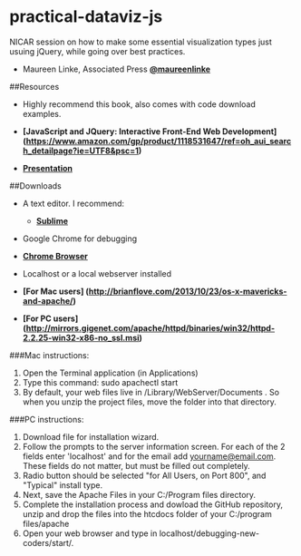 # practical-dataviz-js
NICAR session on how to make some essential visualization types just usuing jQuery, while going over best practices.

* Maureen Linke, Associated Press
   **[@maureenlinke](http://www.twitter.com/maureenlinke)**

##Resources

* Highly recommend this book, also comes with code download examples.

* **[JavaScript and JQuery: Interactive Front-End Web Development] (https://www.amazon.com/gp/product/1118531647/ref=oh_aui_search_detailpage?ie=UTF8&psc=1)**

* **[Presentation ](https://drive.google.com/file/d/0BwAEH-Wzs83CdjdOenY0LVN5UU0/view?usp=sharing)**

##Downloads
* A text editor. I recommend:
  * **[Sublime](http://www.sublimetext.com/download)**
  
* Google Chrome for debugging
 * **[Chrome Browser](https://www.google.com/chrome/browser/)**
  
* Localhost or a local webserver installed
 * **[For Mac users] (http://brianflove.com/2013/10/23/os-x-mavericks-and-apache/)**
 * **[For PC users] (http://mirrors.gigenet.com/apache/httpd/binaries/win32/httpd-2.2.25-win32-x86-no_ssl.msi)**

 ###Mac instructions: 
1. Open the Terminal application (in Applications)
2. Type this command: sudo apachectl start
3. By default, your web files live in /Library/WebServer/Documents . So when you unzip the project files, move the folder into that directory.
 
 ###PC instructions:
1. Download file for installation wizard.
2. Follow the prompts to the server information screen. For each of the 2 fields enter 'localhost' and for the email add yourname@email.com. These fields do not matter, but must be filled out completely.
3. Radio button should be selected "for All Users, on Port 800", and "Typical" install type.
4. Next, save the Apache Files in your C:/Program files directory.
5.   Complete the installation process and dowload the GitHub repository, unzip and drop the files into the htcdocs folder of your C:/program files/apache
6.   Open your web browser and type in localhost/debugging-new-coders/start/. 